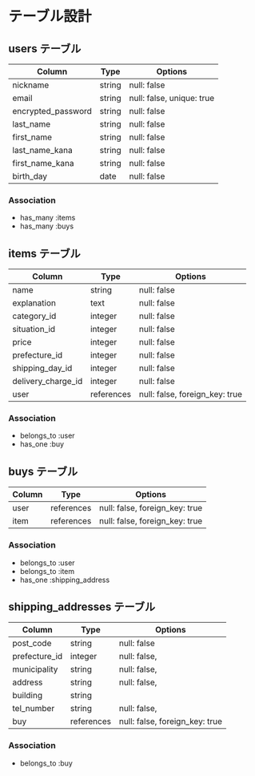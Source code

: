 # テーブル設計

## users テーブル

| Column             | Type     |Options                    |
| ------------------ | -------- | -----------               |
| nickname           | string   | null: false               |
| email              | string   | null: false, unique: true |
| encrypted_password | string   | null: false               |
| last_name          | string   | null: false               |
| first_name         | string   | null: false               |
| last_name_kana     | string   | null: false               |
| first_name_kana    | string   | null: false               |
| birth_day          | date     | null: false               |


### Association

- has_many :items
- has_many :buys

## items テーブル

| Column            | Type       | Options                        |
| ----------------- | ---------- | ------------------------------ |
| name              | string     | null: false                    |
| explanation       | text       | null: false                    |
| category_id       | integer    | null: false                    |
| situation_id      | integer    | null: false                    |
| price             | integer    | null: false                    |
| prefecture_id     | integer    | null: false                    |
| shipping_day_id   | integer    | null: false                    |
| delivery_charge_id| integer    | null: false                    |
| user              | references | null: false, foreign_key: true |

### Association

- belongs_to :user
- has_one :buy

## buys テーブル

| Column           | Type       | Options                        |
| ---------------- | ---------- | ------------------------------ |
| user             | references | null: false, foreign_key: true |
| item             | references | null: false, foreign_key: true |

### Association

- belongs_to :user
- belongs_to :item
- has_one    :shipping_address



## shipping_addresses テーブル

| Column        | Type       | Options                        |
| ------------  | ---------- | ------------------------------ |
| post_code     | string     | null: false                    |
| prefecture_id | integer    | null: false,                   |
| municipality  | string     | null: false,                   |
| address       | string     | null: false,                   | 
| building      | string     |                                |
| tel_number    | string     | null: false,                   |
| buy           | references | null: false, foreign_key: true |

### Association

- belongs_to :buy